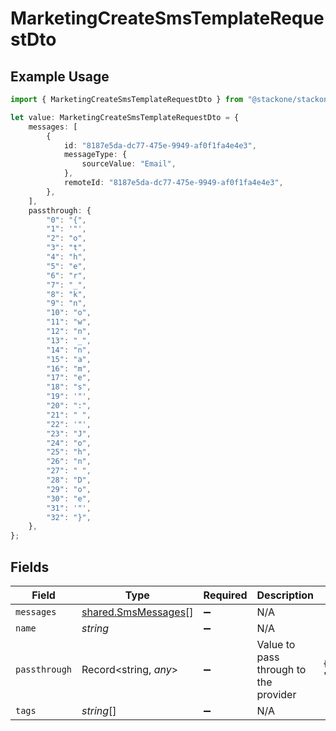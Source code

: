 # MarketingCreateSmsTemplateRequestDto

## Example Usage

```typescript
import { MarketingCreateSmsTemplateRequestDto } from "@stackone/stackone-client-ts/sdk/models/shared";

let value: MarketingCreateSmsTemplateRequestDto = {
    messages: [
        {
            id: "8187e5da-dc77-475e-9949-af0f1fa4e4e3",
            messageType: {
                sourceValue: "Email",
            },
            remoteId: "8187e5da-dc77-475e-9949-af0f1fa4e4e3",
        },
    ],
    passthrough: {
        "0": "{",
        "1": '"',
        "2": "o",
        "3": "t",
        "4": "h",
        "5": "e",
        "6": "r",
        "7": "_",
        "8": "k",
        "9": "n",
        "10": "o",
        "11": "w",
        "12": "n",
        "13": "_",
        "14": "n",
        "15": "a",
        "16": "m",
        "17": "e",
        "18": "s",
        "19": '"',
        "20": ":",
        "21": " ",
        "22": '"',
        "23": "J",
        "24": "o",
        "25": "h",
        "26": "n",
        "27": " ",
        "28": "D",
        "29": "o",
        "30": "e",
        "31": '"',
        "32": "}",
    },
};
```

## Fields

| Field                                                             | Type                                                              | Required                                                          | Description                                                       | Example                                                           |
| ----------------------------------------------------------------- | ----------------------------------------------------------------- | ----------------------------------------------------------------- | ----------------------------------------------------------------- | ----------------------------------------------------------------- |
| `messages`                                                        | [shared.SmsMessages](../../../sdk/models/shared/smsmessages.md)[] | :heavy_minus_sign:                                                | N/A                                                               |                                                                   |
| `name`                                                            | *string*                                                          | :heavy_minus_sign:                                                | N/A                                                               |                                                                   |
| `passthrough`                                                     | Record<string, *any*>                                             | :heavy_minus_sign:                                                | Value to pass through to the provider                             | {"other_known_names": "John Doe"}                                 |
| `tags`                                                            | *string*[]                                                        | :heavy_minus_sign:                                                | N/A                                                               |                                                                   |